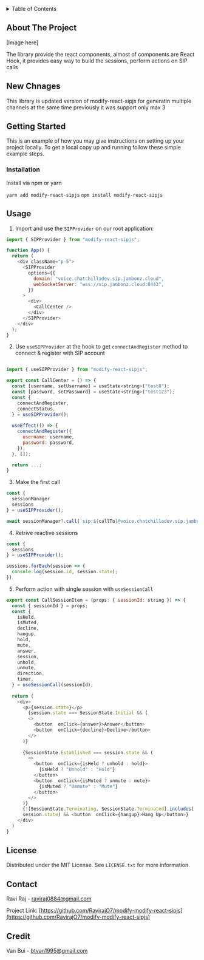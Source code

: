 

<!-- Improved compatibility of back to top link: See: https://github.com/othneildrew/Best-README-Template/pull/73 -->
<a name="readme-top"></a>
<!--
*** Thanks for checking out the Best-README-Template. If you have a suggestion
*** that would make this better, please fork the repo and create a pull request
*** or simply open an issue with the tag "enhancement".
*** Don't forget to give the project a star!
*** Thanks again! Now go create something AMAZING! :D
-->



<!-- PROJECT SHIELDS -->
<!--
*** I'm using markdown "reference style" links for readability.
*** Reference links are enclosed in brackets [ ] instead of parentheses ( ).
*** See the bottom of this document for the declaration of the reference variables
*** for contributors-url, forks-url, etc. This is an optional, concise syntax you may use.
*** https://www.markdownguide.org/basic-syntax/#reference-style-links
-->





<!-- TABLE OF CONTENTS -->
<details>
  <summary>Table of Contents</summary>
  <ol>
    <li>
      <a href="#about-the-project">About The Project</a>
    </li>
    <li>
      <a href="#getting-started">Getting Started</a>
      <ul>
        <li><a href="#installation">Installation</a></li>
      </ul>
    </li>
    <li><a href="#usage">Usage</a></li>
    <li><a href="#contact">Contact</a></li>
    <li><a href="#new-changes">New Changes</a></li>
  </ol>
</details>



<!-- ABOUT THE PROJECT -->
## About The Project

[Image here]

The library provide the react components, almost of components are React Hook, it provides easy way to build the sessions, perform actions on SIP calls

## New Chnages

This library is updated version of modify-react-sipjs for generatin multiple channels at the same time previously it was support only max 3

<!-- GETTING STARTED -->
## Getting Started

This is an example of how you may give instructions on setting up your project locally.
To get a local copy up and running follow these simple example steps.


### Installation

Install via npm or yarn

`yarn add modify-react-sipjs`
`npm install modify-react-sipjs`


<!-- USAGE EXAMPLES -->
## Usage

1. Import and use the `SIPProvider` on our root application:
```js
import { SIPProvider } from "modify-react-sipjs";

function App() {
  return (
    <div className="p-5">
      <SIPProvider
        options={{
          domain: "voice.chatchilladev.sip.jambonz.cloud",
          webSocketServer: "wss://sip.jambonz.cloud:8443",
        }}
      >
        <div>
          <CallCenter />
        </div>
      </SIPProvider>
    </div>
  );
}
```

2. Use `useSIPProvider` at the hook to get `connectAndRegister` method to connect & register with SIP account
```js

import { useSIPProvider } from "modify-react-sipjs";

export const CallCenter = () => {
  const [username, setUsername] = useState<string>("test8");
  const [password, setPassword] = useState<string>("test123");
  const {
    connectAndRegister,
    connectStatus,
  } = useSIPProvider();
  
  useEffect(() => {
    connectAndRegister({
      username: username,
      password: password,
    });
  }, []);

  return ...;
}
```
3. Make the first call
```js
const {
  sessionManager
  sessions
} = useSIPProvider();

await sessionManager?.call(`sip:${callTo}@voice.chatchilladev.sip.jambonz.cloud`);
```
4. Retrive reactive sessions
```js
const {
  sessions
} = useSIPProvider();

sessions.forEach(session => {
  console.log(session.id, session.state);
})
```
5. Perform action with single session with `useSessionCall`
```js
export const CallSessionItem = (props: { sessionId: string }) => {
  const { sessionId } = props;
  const {
    isHeld,
    isMuted,
    decline,
    hangup,
    hold,
    mute,
    answer,
    session,
    unhold,
    unmute,
    direction,
    timer,
  } = useSessionCall(sessionId);
  
  return (
    <div>
      <p>{session.state}</p>
        {session.state === SessionState.Initial && (
        <>
          <button  onClick={answer}>Answer</button>
          <button  onClick={decline}>Decline</button>
        </>
      )}
      
      {SessionState.Established === session.state && (
        <>
          <button  onClick={isHeld ? unhold : hold}>
            {isHeld ? "Unhold" : "Hold"}
          </button>
          <button  onClick={isMuted ? unmute : mute}>
            {isMuted ? "Ummute" : "Mute"}
          </button>
        </>
      )}
      {![SessionState.Terminating, SessionState.Terminated].includes(
      session.state) && <button  onClick={hangup}>Hang Up</button>}
    </div>
  )
}
```

<!-- LICENSE -->
## License

Distributed under the MIT License. See `LICENSE.txt` for more information.

<!-- CONTACT -->
## Contact
Ravi Raj - raviraj0884@gmail.com

Project Link: [https://github.com/RavirajO7/modify-modify-react-sipjs](https://github.com/RavirajO7/modify-modify-react-sipjs)

## Credit

Van Bui - btvan1995@gmail.com



<!-- MARKDOWN LINKS & IMAGES -->
<!-- https://www.markdownguide.org/basic-syntax/#reference-style-links -->
[contributors-shield]: https://img.shields.io/github/contributors/othneildrew/Best-README-Template.svg?style=for-the-badge
[contributors-url]: https://github.com/othneildrew/Best-README-Template/graphs/contributors
[forks-shield]: https://img.shields.io/github/forks/othneildrew/Best-README-Template.svg?style=for-the-badge
[forks-url]: https://github.com/othneildrew/Best-README-Template/network/members
[stars-shield]: https://img.shields.io/github/stars/othneildrew/Best-README-Template.svg?style=for-the-badge
[stars-url]: https://github.com/othneildrew/Best-README-Template/stargazers
[issues-shield]: https://img.shields.io/github/issues/othneildrew/Best-README-Template.svg?style=for-the-badge
[issues-url]: https://github.com/othneildrew/Best-README-Template/issues
[license-shield]: https://img.shields.io/github/license/othneildrew/Best-README-Template.svg?style=for-the-badge
[license-url]: https://github.com/othneildrew/Best-README-Template/blob/master/LICENSE.txt
[linkedin-shield]: https://img.shields.io/badge/-LinkedIn-black.svg?style=for-the-badge&logo=linkedin&colorB=555
[linkedin-url]: https://linkedin.com/in/othneildrew
[product-screenshot]: images/screenshot.png
[Next.js]: https://img.shields.io/badge/next.js-000000?style=for-the-badge&logo=nextdotjs&logoColor=white
[Next-url]: https://nextjs.org/
[React.js]: https://img.shields.io/badge/React-20232A?style=for-the-badge&logo=react&logoColor=61DAFB
[React-url]: https://reactjs.org/
[Vue.js]: https://img.shields.io/badge/Vue.js-35495E?style=for-the-badge&logo=vuedotjs&logoColor=4FC08D
[Vue-url]: https://vuejs.org/
[Angular.io]: https://img.shields.io/badge/Angular-DD0031?style=for-the-badge&logo=angular&logoColor=white
[Angular-url]: https://angular.io/
[Svelte.dev]: https://img.shields.io/badge/Svelte-4A4A55?style=for-the-badge&logo=svelte&logoColor=FF3E00
[Svelte-url]: https://svelte.dev/
[Laravel.com]: https://img.shields.io/badge/Laravel-FF2D20?style=for-the-badge&logo=laravel&logoColor=white
[Laravel-url]: https://laravel.com
[Bootstrap.com]: https://img.shields.io/badge/Bootstrap-563D7C?style=for-the-badge&logo=bootstrap&logoColor=white
[Bootstrap-url]: https://getbootstrap.com
[JQuery.com]: https://img.shields.io/badge/jQuery-0769AD?style=for-the-badge&logo=jquery&logoColor=white
[JQuery-url]: https://jquery.com 
